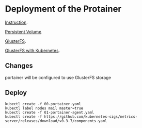# Deployment of the Protainer

[Instruction](https://www.portainer.io/installation/).

[Persistent Volume](https://kubernetes.io/docs/tasks/configure-pod-container/configure-persistent-volume-storage/).

[GlusterFS](https://www.howtoforge.com/tutorial/high-availability-storage-with-glusterfs-on-debian-8-with-two-nodes/).

[GlusterFS with Kubernetes](https://github.com/kubernetes/examples/tree/master/volumes/glusterfs).

## Changes

portainer will be configured to use GlusterFS storage

## Deploy

~~~~~~
kubectl create -f 00-portainer.yaml
kubectl label nodes mail master=true
kubectl create -f 01-portainer-agent.yaml
kubectl create -f https://github.com/kubernetes-sigs/metrics-server/releases/download/v0.3.7/components.yaml
~~~~~~
